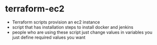 # terraform-ec2
- Terraform scripts provision an ec2 instance
- script that has installation steps to install docker and jenkins
- people who are using these script just change values in variables you just define required values you want


